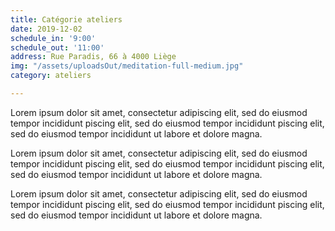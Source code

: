 ```yaml
---
title: Catégorie ateliers
date: 2019-12-02
schedule_in: '9:00'
schedule_out: '11:00'
address: Rue Paradis, 66 à 4000 Liège
img: "/assets/uploadsOut/meditation-full-medium.jpg"
category: ateliers

---
```

Lorem ipsum dolor sit amet, consectetur adipiscing elit, sed do eiusmod tempor incididunt piscing elit, sed do eiusmod tempor incididunt piscing elit, sed do eiusmod tempor incididunt ut labore et dolore magna.

Lorem ipsum dolor sit amet, consectetur adipiscing elit, sed do eiusmod tempor incididunt piscing elit, sed do eiusmod tempor incididunt piscing elit, sed do eiusmod tempor incididunt ut labore et dolore magna.

Lorem ipsum dolor sit amet, consectetur adipiscing elit, sed do eiusmod tempor incididunt piscing elit, sed do eiusmod tempor incididunt piscing elit, sed do eiusmod tempor incididunt ut labore et dolore magna.